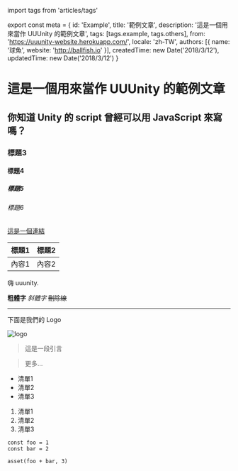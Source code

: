import tags from 'articles/tags'

export const meta = {
  id: 'Example',
  title: '範例文章',
  description: '這是一個用來當作 UUUnity 的範例文章',
  tags: [tags.example, tags.others],
  from: 'https://uuunity-website.herokuapp.com/',
  locale: 'zh-TW',
  authors: [{
    name: '球魚',
    website: 'http://ballfish.io'
  }],
  createdTime: new Date('2018/3/12'),
  updatedTime: new Date('2018/3/12')
}


# 這是一個用來當作 UUUnity 的範例文章

## 你知道 Unity 的 script 曾經可以用 JavaScript 來寫嗎？

### 標題3

#### 標題4

##### 標題5

###### 標題6

[這是一個連結](#)

|標題1|標題2|
|:---:|:---:|
|內容1|內容2|

嗨 uuunity.

**粗體字**
*斜體字*
~~刪除線~~

---

下面是我們的 Logo

![logo](/static/article-images/Example/Logo.png)

> 這是一段引言

> 更多...

- 清單1
- 清單2
- 清單3

1. 清單1
2. 清單2
3. 清單3

```js=2
const foo = 1
const bar = 2

asset(foo + bar, 3)
```
